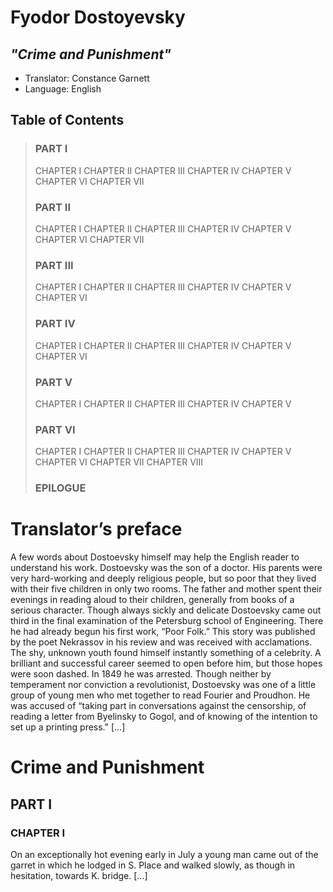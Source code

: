 # Fyodor Dostoyevsky
## _"Crime and Punishment"_

- Translator: Constance Garnett
- Language: English

## Table of Contents
> ### PART I
> CHAPTER I 
> CHAPTER II
> CHAPTER III
> CHAPTER IV
> CHAPTER V
> CHAPTER VI
> CHAPTER VII
> ### PART II
> CHAPTER I 
> CHAPTER II
> CHAPTER III
> CHAPTER IV
> CHAPTER V
> CHAPTER VI
> CHAPTER VII
> ### PART III
> CHAPTER I 
> CHAPTER II
> CHAPTER III
> CHAPTER IV
> CHAPTER V
> CHAPTER VI
> ### PART IV
> CHAPTER I 
> CHAPTER II
> CHAPTER III
> CHAPTER IV
> CHAPTER V
> CHAPTER VI
> ### PART V
> CHAPTER I 
> CHAPTER II
> CHAPTER III
> CHAPTER IV
> CHAPTER V
> ### PART VI
> CHAPTER I 
> CHAPTER II
> CHAPTER III
> CHAPTER IV
> CHAPTER V
> CHAPTER VI
> CHAPTER VII
> CHAPTER VIII
> ### EPILOGUE

# Translator’s preface
A few words about Dostoevsky himself may help the English reader to understand his work. 
Dostoevsky was the son of a doctor. His parents were very hard-working and deeply religious people, but so poor that they lived with their five children in only two rooms. The father and mother spent their evenings in reading aloud to their children, generally from books of a serious character.
Though always sickly and delicate Dostoevsky came out third in the final examination of the Petersburg school of Engineering. There he had already begun his first work, “Poor Folk.”
This story was published by the poet Nekrassov in his review and was received with acclamations. The shy, unknown youth found himself instantly something of a celebrity. A brilliant and successful career seemed to open before him, but those hopes were soon dashed. In 1849 he was arrested.
Though neither by temperament nor conviction a revolutionist, Dostoevsky was one of a little group of young men who met together to read Fourier and Proudhon. He was accused of “taking part in conversations against the censorship, of reading a letter from Byelinsky to Gogol, and of knowing of the intention to set up a printing press." […]

# Crime and Punishment
## PART I
### CHAPTER I
On an exceptionally hot evening early in July a young man came out of the garret in which he lodged in S. Place and walked slowly, as though in hesitation, towards K. bridge. [...]


